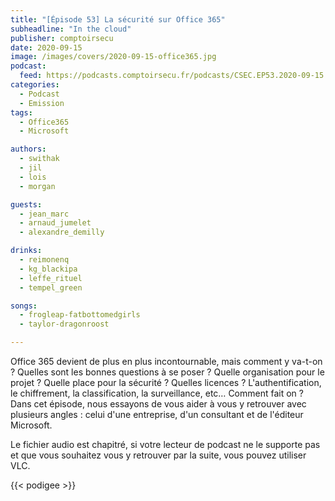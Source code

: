 ```yaml
---
title: "[Épisode 53] La sécurité sur Office 365"
subheadline: "In the cloud"
publisher: comptoirsecu
date: 2020-09-15
image: /images/covers/2020-09-15-office365.jpg
podcast:
  feed: https://podcasts.comptoirsecu.fr/podcasts/CSEC.EP53.2020-09-15.Office365.m4a
categories:
  - Podcast
  - Emission
tags:
  - Office365
  - Microsoft

authors:
  - swithak
  - jil
  - lois
  - morgan

guests:
  - jean_marc
  - arnaud_jumelet
  - alexandre_demilly

drinks:
  - reimonenq
  - kg_blackipa
  - leffe_rituel
  - tempel_green

songs:
  - frogleap-fatbottomedgirls
  - taylor-dragonroost

---
```


Office 365 devient de plus en plus incontournable, mais comment y va-t-on ? Quelles sont les bonnes questions à se poser ? Quelle organisation pour le projet ? Quelle place pour la sécurité ? Quelles licences ? L'authentification, le chiffrement, la classification, la surveillance, etc… Comment fait on ?
Dans cet épisode, nous essayons de vous aider à vous y retrouver avec plusieurs angles : celui d'une entreprise, d'un consultant et de l'éditeur Microsoft.

Le fichier audio est chapitré, si votre lecteur de podcast ne le supporte pas et que vous souhaitez vous y retrouver par la suite, vous pouvez utiliser VLC.

{{< podigee >}}
